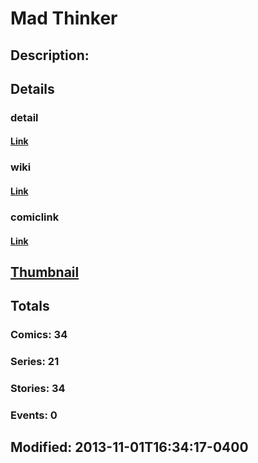 # Mad Thinker
## Description: 
## Details
### detail
#### [Link](http://marvel.com/comics/characters/1009411/mad_thinker?utm_campaign=apiRef&utm_source=225578a89fc76f3d20fbffda5d17a88d)
### wiki
#### [Link](http://marvel.com/universe/Mad_Thinker?utm_campaign=apiRef&utm_source=225578a89fc76f3d20fbffda5d17a88d)
### comiclink
#### [Link](http://marvel.com/comics/characters/1009411/mad_thinker?utm_campaign=apiRef&utm_source=225578a89fc76f3d20fbffda5d17a88d)
## [Thumbnail](http://i.annihil.us/u/prod/marvel/i/mg/b/c0/52740faf0d0fb.jpg)
## Totals
### Comics: 34
### Series: 21
### Stories: 34
### Events: 0
## Modified: 2013-11-01T16:34:17-0400